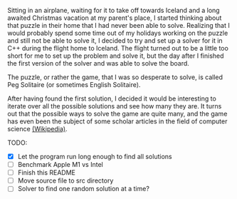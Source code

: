 Sitting in an airplane, waiting for it to take off towards Iceland and a long awaited Christmas vacation at my parent's place, I started
thinking about that puzzle in their home that I had never been able to solve. Realizing that I would probably spend some
time out of my holidays working on the puzzle and still not be able to solve it, I decided to try and set up a solver for it in C++ during
the flight home to Iceland. The flight turned out to be a little too short for me to set up the problem and solve it,
but the day after I finished the first version of the solver and was able to solve the board.

The puzzle, or rather the game, that I was so desperate to solve, is called Peg Solitaire (or sometimes English Solitaire).

After having found the first solution, I decided it would be interesting to iterate over all the possible solutions and
see how many they are. It turns out that the possible ways to solve the game are quite many, and the game has even been
the subject of some scholar articles in the field of computer science [(Wikipedia)](https://en.wikipedia.org/wiki/Peg_solitaire).


TODO:
 - [x] Let the program run long enough to find all solutions
 - [ ] Benchmark Apple M1 vs Intel
 - [ ] Finish this README
 - [ ] Move source file to src directory
 - [ ] Solver to find one random solution at a time?
